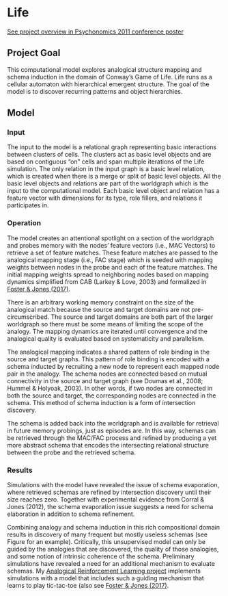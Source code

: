 # Life

[See project overview in Psychonomics 2011 conference poster](https://github.com/jmfoster/Life/blob/master/Project_Overview.pdf)

## Project Goal
This computational model explores analogical structure mapping and schema induction in the domain of Conway’s Game of Life. Life runs as a cellular automaton with hierarchical emergent structure. The goal of the model is to discover recurring patterns and object hierarchies.

## Model

### Input
The input to the model is a relational graph representing basic interactions between clusters of cells. The clusters act as basic level objects and are based on contiguous “on” cells and span multiple iterations of the Life simulation. The only relation in the input graph is a basic level relation, which is created when there is a merge or split of basic level objects. All the basic level objects and relations are part of the worldgraph which is the input to the computational model. Each basic level object and relation has a feature vector with dimensions for its type, role fillers, and relations it participates in.

### Operation

The model creates an attentional spotlight on a section of the worldgraph and probes memory with the nodes’ feature vectors (i.e., MAC Vectors) to retrieve a set of feature matches. These feature matches are passed to the analogical mapping stage (i.e., FAC stage) which is seeded with mapping weights between nodes in the probe and each of the feature matches. The initial mapping weights spread to neighboring nodes based on mapping dynamics simplified from CAB (Larkey & Love, 2003) and formalized in [Foster & Jones (2017)](http://arxiv.org/abs/1712.10070).

There is an arbitrary working memory constraint on the size of the analogical match because the source and target domains are not pre-circumscribed. The source and target domains are both part of the larger worldgraph so there must be some means of limiting the scope of the analogy. The mapping dynamics are iterated until convergence and the analogical quality is evaluated based on systematicity and parallelism.

The analogical mapping indicates a shared pattern of role binding in the source and target graphs. This pattern of role binding is encoded with a schema inducted by recruiting a new node to represent each mapped node pair in the analogy. The schema nodes are connected based on mutual connectivity in the source and target graph (see Doumas et al., 2008; Hummel & Holyoak, 2003). In other words, if two nodes are connected in both the source and target, the corresponding nodes are connected in the schema. This method of schema induction is a form of intersection discovery.

The schema is added back into the worldgraph and is available for retrieval in future memory probings, just as episodes are. In this way, schemas can be retrieved through the MAC/FAC process and refined by producing a yet more abstract schema that encodes the intersecting relational structure between the probe and the retrieved schema.

### Results

Simulations with the model have revealed the issue of schema evaporation, where retrieved schemas are refined by intersection discovery until their size reaches zero. Together with experimental evidence from Corral & Jones (2012), the schema evaporation issue suggests a need for schema elaboration in addition to schema refinement.

Combining analogy and schema induction in this rich compositional domain results in discovery of many frequent but mostly useless schemas (see Figure for an example). Critically, this unsupervised model can only be guided by the analogies that are discovered, the quality of those analogies, and some notion of intrinsic coherence of the schema. Preliminary simulations have revealed a need for an additional mechanism to evaluate schemas. My [Analogical Reinforcement Learning project](https://github.com/jmfoster/arl) implements simulations with a model that includes such a guiding mechanism that learns to play tic-tac-toe (also see [Foster & Jones (2017)](http://arxiv.org/abs/1712.10070).
